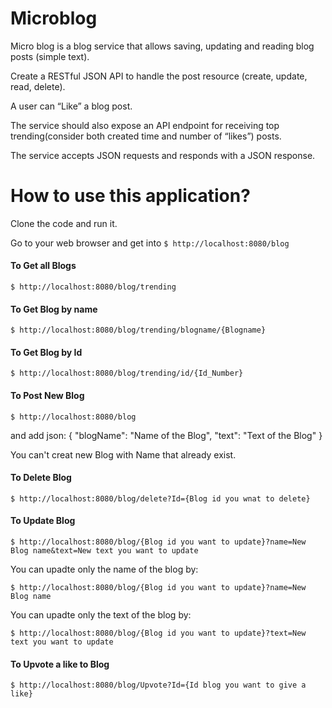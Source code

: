 <h1> Microblog </h1>

Micro blog is a blog service that allows saving, updating and reading blog posts (simple text).

Create a RESTful JSON API to handle the post resource (create, update, read, delete).

A user can “Like” a blog post.

The service should also expose an API endpoint for receiving top trending(consider both created time and number of “likes”) posts.

The service accepts JSON requests and responds with a JSON response.

<h1> How to use this application? </h1>

Clone the code and run it.

Go to your web browser and get into `$ http://localhost:8080/blog`

<h4> To Get all Blogs </h4>

`$ http://localhost:8080/blog/trending`

<h4> To Get Blog by name </h4>

`$ http://localhost:8080/blog/trending/blogname/{Blogname}`

<h4> To Get Blog by Id </h4>

`$ http://localhost:8080/blog/trending/id/{Id_Number}`

<h4> To Post New Blog </h4>

`$ http://localhost:8080/blog`

and add json: 
{
"blogName": "Name of the Blog",
 "text": "Text of the Blog"
}

You can't creat new Blog with Name that already exist.

<h4> To Delete Blog </h4>

`$ http://localhost:8080/blog/delete?Id={Blog id you wnat to delete}`

<h4> To Update Blog </h4>

`$ http://localhost:8080/blog/{Blog id you want to update}?name=New Blog name&text=New text you want to update`

<p> You can upadte only the name of the blog by:  </p>

`$ http://localhost:8080/blog/{Blog id you want to update}?name=New Blog name`

<p> You can upadte only the text of the blog by:  </p>

`$ http://localhost:8080/blog/{Blog id you want to update}?text=New text you want to update`

<h4> To Upvote a like to Blog</h4>

`$ http://localhost:8080/blog/Upvote?Id={Id blog you want to give a like}`










